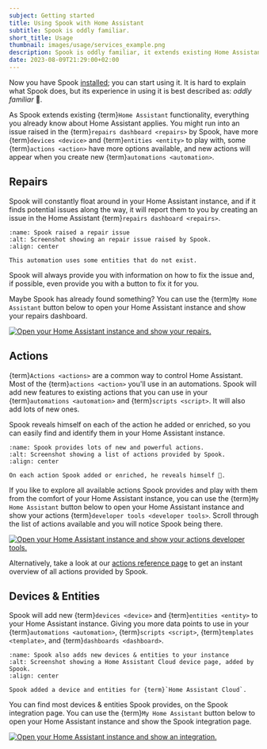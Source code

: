 ```yaml
---
subject: Getting started
title: Using Spook with Home Assistant
subtitle: Spook is oddly familiar.
short_title: Usage
thumbnail: images/usage/services_example.png
description: Spook is oddly familiar, it extends existing Home Assistant functionality, everything you already know about Home Assistant applies. There is just more of it!
date: 2023-08-09T21:29:00+02:00
---
```


Now you have Spook [installed](installation); you can start using it. It is hard to explain what Spook does, but its experience in using it is best described as: _oddly familiar_ 🙂.

As Spook extends existing {term}`Home Assistant` functionality, everything you already know about Home Assistant applies. You might run into an issue raised in the {term}`repairs dashboard <repairs>` by Spook, have more {term}`devices <device>` and {term}`entities <entity>` to play with, some {term}`actions <action>` have more options available, and new actions will appear when you create new {term}`automations <automation>`.

## Repairs

Spook will constantly float around in your Home Assistant instance, and if it finds potential issues along the way, it will report them to you by creating an issue in the Home Assistant {term}`repairs dashboard <repairs>`.

```{figure} images/usage/repairs_example.png
:name: Spook raised a repair issue
:alt: Screenshot showing an repair issue raised by Spook.
:align: center

This automation uses some entities that do not exist.
```

Spook will always provide you with information on how to fix the issue and, if possible, even provide you with a button to fix it for you.

Maybe Spook has already found something? You can use the {term}`My Home Assistant` button below to open your Home Assistant instance and show your repairs dashboard.

[![Open your Home Assistant instance and show your repairs.](https://my.home-assistant.io/badges/repairs.svg)](https://my.home-assistant.io/redirect/repairs/)

## Actions

{term}`Actions <actions>` are a common way to control Home Assistant. Most of the {term}`actions <action>` you'll use in an automations. Spook will add new features to existing actions that you can use in your {term}`automations <automation>` and {term}`scripts <script>`. It will also add lots of new ones.

Spook reveals himself on each of the action he added or enriched, so you can easily find and identify them in your Home Assistant instance.

```{figure} images/usage/services_example.png
:name: Spook provides lots of new and powerful actions.
:alt: Screenshot showing a list of actions provided by Spook.
:align: center

On each action Spook added or enriched, he reveals himself 👻.
```

If you like to explore all available actions Spook provides and play with them from the comfort of your Home Assistant instance, you can use the {term}`My Home Assistant` button below to open your Home Assistant instance and show your actions {term}`developer tools <developer tools>`. Scroll through the list of actions available and you will notice Spook being there.

[![Open your Home Assistant instance and show your actions developer tools.](https://my.home-assistant.io/badges/developer_services.svg)](https://my.home-assistant.io/redirect/developer_services/)

Alternatively, take a look at our [actions reference page](actions) to get an instant overview of all actions provided by Spook.

## Devices & Entities

Spook will add new {term}`devices <device>` and {term}`entities <entity>` to your Home Assistant instance. Giving you more data points to use in your {term}`automations <automation>`, {term}`scripts <script>`, {term}`templates <template>`, and {term}`dashboards <dashboard>`.

```{figure} images/usage/device_example.png
:name: Spook also adds new devices & entities to your instance
:alt: Screenshot showing a Home Assistant Cloud device page, added by Spook.
:align: center

Spook added a device and entities for {term}`Home Assistant Cloud`.
```

You can find most devices & entities Spook provides, on the Spook integration page. You can use the {term}`My Home Assistant` button below to open your Home Assistant instance and show the Spook integration page.

[![Open your Home Assistant instance and show an integration.](https://my.home-assistant.io/badges/integration.svg)](https://my.home-assistant.io/redirect/integration/?domain=spook)
